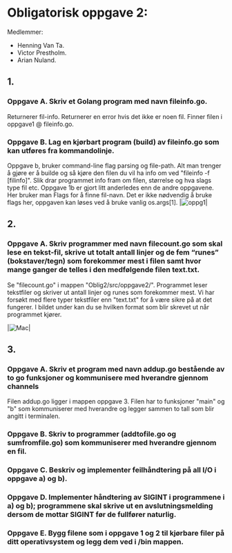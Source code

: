 
# Obligatorisk oppgave 2: 

Medlemmer: 
- Henning Van Ta.
- Victor Prestholm.
- Arian Nuland. 

## 1. 

### Oppgave A. Skriv et Golang program med navn fileinfo.go. 
Returnerer fil-info. Returnerer en error hvis det ikke er noen fil. Finner filen i oppgave1 @ fileinfo.go. 

### Oppgave B. Lag en kjørbart program (build) av fileinfo.go som kan utføres fra kommandolinje.
Oppgave b, bruker command-line flag parsing og file-path. Alt man trenger å gjøre er å builde og så kjøre den filen du vil ha info om ved "fileinfo -f [filinfo]". Slik drar programmet info fram om filen, størrelse og hva slags type fil etc.
Oppgave 1b er gjort litt anderledes enn de andre oppgavene. Her bruker man Flags for å finne fil-navn. Det er ikke nødvendig å bruke flags her, oppgaven kan løses ved å bruke vanlig os.args[1]. 
|![oppg1](https://github.com/Prestholm/TeamStovsuger/blob/master/Oblig2/src/Bilder/terminal.png)|

## 2. 

### Oppgave A. Skriv programmer med navn filecount.go som skal lese en tekst-fil, skrive ut totalt antall linjer og de fem “runes” (bokstaver/tegn) som forekommer mest i filen samt hvor mange ganger de telles i den medfølgende filen text.txt. 

Se "filecount.go" i mappen "Oblig2/src/oppgave2/". Programmet leser tekstfiler og skriver ut antall linjer og runes som forekommer mest. Vi har forsøkt med flere typer tekstfiler enn "text.txt" for å være sikre på at det fungerer. I bildet under kan du se hvilken format som blir skrevet ut når programmet kjører. 

|![Mac](https://github.com/Prestholm/TeamStovsuger/blob/master/Oblig2/src/Bilder/filecount.png)|


## 3. 

### Oppgave A. Skriv et program med navn addup.go bestående av to go funksjoner og kommunisere med hverandre gjennom channels
Filen addup.go ligger i mappen oppgave 3. Filen har to funksjoner "main" og "b" som kommuniserer med hverandre og legger sammen to tall som blir angitt i terminalen.

### Oppgave B. Skriv to programmer (addtofile.go og sumfromfile.go) som kommuniserer med hverandre gjennom en fil.



### Oppgave C. Beskriv og implementer feilhåndtering på all I/O i oppgave a) og b).



### Oppgave D. Implementer håndtering av SIGINT i programmene i a) og b); programmene skal skrive ut en avslutningsmelding dersom de mottar SIGINT før de fullfører naturlig.



### Oppgave E. Bygg filene som i oppgave 1 og 2 til kjørbare filer på ditt operativsystem og legg dem ved i /bin mappen.


